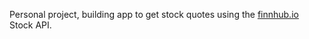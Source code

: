 Personal project, building app to get stock quotes using the [finnhub.io](https://finnhub.io/) Stock API.